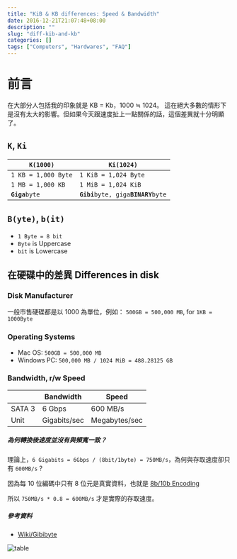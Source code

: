 ```yaml
---
title: "KiB & KB differences: Speed & Bandwidth"
date: 2016-12-21T21:07:48+08:00
description: ""
slug: "diff-kib-and-kb"
categories: []
tags: ["Computers", "Hardwares", "FAQ"]
---
```


#  前言
在大部分人包括我的印象就是 KB = Kb，1000 ≒ 1024。
這在絕大多數的情形下是沒有太大的影響。但如果今天跟速度扯上一點關係的話，這個差異就十分明顯了。

##  `K`, `Ki`
| **`K(1000)`**       | **`Ki(1024)`**       |
|---------------------|----------------------|
| `1 KB = 1,000 Byte` | `1 KiB = 1,024 Byte` |
| `1 MB = 1,000 KB`   | `1 MiB = 1,024 KiB`  |
| **`Giga`**`byte`    | **`Gibi`**`byte, giga`**`BINARY`**`byte`|

## `B(yte)`, `b(it)`
- `1 Byte = 8 bit`
- `Byte` is Uppercase
- `bit` is Lowercase

## 在硬碟中的差異 Differences in disk
### Disk Manufacturer
一般市售硬碟都是以 1000 為單位，例如：
`500GB = 500,000 MB`, for `1KB = 1000Byte`

### Operating Systems
- Mac OS: `500GB = 500,000 MB`
- Windows PC: `500,000 MB / 1024 MiB = 488.28125 GB`

### Bandwidth, r/w Speed

|                   | Bandwidth    | Speed         |
|-------------------|--------------|---------------|
| SATA 3            | 6 Gbps       | 600 MB/s      |
| Unit              | Gigabits/sec | Megabytes/sec |

##### 為何轉換後速度並沒有與頻寬一致？
理論上，`6 Gigabits = 6Gbps / (8bit/1byte) = 750MB/s`，為何與存取速度卻只有 `600MB/s` ?

因為每 10 位編碼中只有 8 位元是真實資料，也就是 [8b/10b Encoding](https://en.wikipedia.org/wiki/8b/10b_encoding)

所以 `750MB/s * 0.8 = 600MB/s` 才是實際的存取速度。

##### 參考資料
- [Wiki/Gibibyte](https://en.wikipedia.org/wiki/Gigabyte)

![table](/images/2016-12/table.png)
